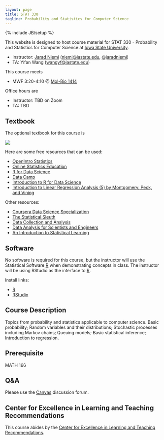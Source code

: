```yaml
---
layout: page
title: STAT 330
tagline: Probability and Statistics for Computer Science
---
```

{% include JB/setup %}

This website is designed to host course material for STAT 330 - Probability and Statistics for Computer Science at 
[Iowa State University](http://www.iastate.edu).

- Instructor: [Jarad Niemi](http://jarad.me) (<niemi@iastate.edu>, [@jaradniemi](https://twitter.com/jaradniemi))
- TA: Yifan Wang (<wangyf@iastate.edu>)

This course meets

- MWF 3:20-4:10 @ [Mol-Bio 1414](https://www.fpm.iastate.edu/roomscheduling/room.asp?room_id=149)

Office hours are

- Instructor: TBD on Zoom
- TA: TBD



## Textbook

The optional textbook for this course is 

<a href="https://www.amazon.com/Probability-Statistics-Computer-Scientists-Michael/dp/1439875901/ref=as_li_ss_il?dchild=1&keywords=PROBABILITY+and+STATISTICS+for+computer+scientists+baron&qid=1610990006&sr=8-2&linkCode=li2&tag=jaradniemicom-20&linkId=562db9c93226e47eeaad0b611689258c&language=en_US" target="_blank"><img border="0" src="//ws-na.amazon-adsystem.com/widgets/q?_encoding=UTF8&ASIN=1439875901&Format=_SL160_&ID=AsinImage&MarketPlace=US&ServiceVersion=20070822&WS=1&tag=jaradniemicom-20&language=en_US" ></a><img src="https://ir-na.amazon-adsystem.com/e/ir?t=jaradniemicom-20&language=en_US&l=li2&o=1&a=1439875901" width="1" height="1" border="0" alt="" style="border:none !important; margin:0px !important;" />

Here are some free resources that can be used:

- [OpenIntro Statistics](https://leanpub.com/openintro-statistics)
- [Online Statistics Education](http://onlinestatbook.com/2/)
- [R for Data Science](http://r4ds.had.co.nz/)
- [Data Camp](https://www.datacamp.com/)
- [Introduction to R for Data Science](https://www.edx.org/course/introduction-r-data-science-microsoft-dat204x-3)
- [Introduction to Linear Regression Analysis (5) by Montgomery, Peck, and Vining](http://iowa-primo.hosted.exlibrisgroup.com/01IASU:ComboPrimocentral:01IASU_ALMA51248876230002756)


Other resources:

- [Coursera Data Science Specialization](https://www.coursera.org/specializations/jhu-data-science)
- [The Statistical Sleuth](http://amzn.to/2jkdmct)
- [Data Collection and Analysis](http://amzn.to/2iR692T)
- [Data Analysis for Scientists and Engineers](http://amzn.to/2j0yuUI)
- [An Introduction to Statistical Learning](http://amzn.to/2jasyWb)

## Software 

No software is required for this course, 
but the instructor will use the Statistical Software [R](https://www.r-project.org/)
when demonstrating concepts in class. 
The instructor will be using RStudio as the interface to [R](https://www.r-project.org/). 

Install links:

- [R](https://mirror.las.iastate.edu/CRAN/)
- [RStudio](https://www.rstudio.com/products/rstudio/download/) 




## Course Description

Topics from probability and statistics applicable to computer science. 
Basic probability; Random variables and their distributions; 
Stochastic processes including Markov chains; Queuing models; 
Basic statistical inference; Introduction to regression.



## Prerequisite

MATH 166


## Q&A

Please use the [Canvas](http://canvas.iastate.edu/) discussion forum. 





## Center for Excellence in Learning and Teaching Recommendations

This course abides by the [Center for Excellence in Learning and Teaching Recommendations](http://www.celt.iastate.edu/teaching/preparing-to-teach/recommended-iowa-state-university-syllabus-statements).

